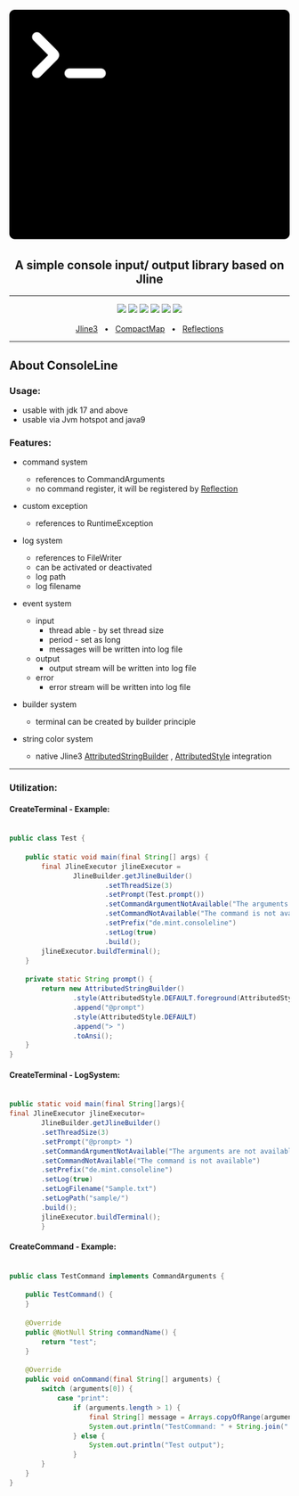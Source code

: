 <div align="center">
<br>
<a href="#"> <img src="terminal.svg" /></a>
<h2>A simple console input/ output library based on Jline</h2>
<hr>
 <a href="https://github.com/mintUI9976/ConsoleLine"><img src="https://img.shields.io/badge/release-1.0.4-ff69b4" /></a>
  <a href="https://github.com/mintUI9976/ConsoleLine"><img src="https://img.shields.io/github/languages/code-size/mintUI9976/ConsoleLine?color=orange" /></a>
  <a href="https://github.com/mintUI9976/ConsoleLine"><img src="https://img.shields.io/tokei/lines/github/mintUI9976/ConsoleLine?color=red" /></a>
  <a href="https://github.com/mintUI9976/ConsoleLine/blob/master/LICENSE"><img src="https://img.shields.io/github/license/mintUI9976/ConsoleLine" /></a>
  <a href="https://github.com/mintUI9976/ConsoleLine/stargazers"><img src="https://img.shields.io/github/stars/mintUI9976/ConsoleLine?color=blue" /></a>
  <img src="https://img.shields.io/badge/opensource-❤-blueviolet">  
<br>
<br>
<a href="https://github.com/jline/jline3">Jline3</a>
  <span>&nbsp;&nbsp;•&nbsp;&nbsp;</span>
<a href="https://github.com/vlsi/compactmap">CompactMap</a>
  <span>&nbsp;&nbsp;•&nbsp;&nbsp;</span>
<a href="https://github.com/ronmamo/reflections">Reflections</a>
<br>
<hr>
</div>

## About ConsoleLine

### Usage:

- usable with jdk 17 and above
- usable via Jvm hotspot and java9

### Features:

- command system
    - references to CommandArguments
    - no command register, it will be registered by [Reflection](https://github.com/ronmamo/reflections)

- custom exception
    - references to RuntimeException

- log system
    - references to FileWriter
    - can be activated or deactivated
    - log path
    - log filename

- event system
    - input
        - thread able - by set thread size
        - period - set as long
        - messages will be written into log file
    - output
        - output stream will be written into log file
    - error
        - error stream will be written into log file

- builder system
    - terminal can be created by builder principle

- string color system
    - native
      Jline3 [AttributedStringBuilder](https://github.com/jline/jline3/blob/master/terminal/src/main/java/org/jline/utils/AttributedStringBuilder.java)
      , [AttributedStyle](https://github.com/jline/jline3/blob/master/terminal/src/main/java/org/jline/utils/AttributedStyle.java)
      integration

<hr>

### Utilization:

#### CreateTerminal - Example:

````java

public class Test {

    public static void main(final String[] args) {
        final JlineExecutor jlineExecutor =
                JlineBuilder.getJlineBuilder()
                        .setThreadSize(3)
                        .setPrompt(Test.prompt())
                        .setCommandArgumentNotAvailable("The arguments are not available")
                        .setCommandNotAvailable("The command is not available")
                        .setPrefix("de.mint.consoleline")
                        .setLog(true)
                        .build();
        jlineExecutor.buildTerminal();
    }

    private static String prompt() {
        return new AttributedStringBuilder()
                .style(AttributedStyle.DEFAULT.foreground(AttributedStyle.CYAN))
                .append("@prompt")
                .style(AttributedStyle.DEFAULT)
                .append("> ")
                .toAnsi();
    }
}
````

#### CreateTerminal - LogSystem:

````java

public static void main(final String[]args){
final JlineExecutor jlineExecutor=
        JlineBuilder.getJlineBuilder()
        .setThreadSize(3)
        .setPrompt("@prompt> ")
        .setCommandArgumentNotAvailable("The arguments are not available")
        .setCommandNotAvailable("The command is not available")
        .setPrefix("de.mint.consoleline")
        .setLog(true)
        .setLogFilename("Sample.txt")
        .setLogPath("sample/")
        .build();
        jlineExecutor.buildTerminal();
        }

````

#### CreateCommand - Example:

````java

public class TestCommand implements CommandArguments {

    public TestCommand() {
    }

    @Override
    public @NotNull String commandName() {
        return "test";
    }

    @Override
    public void onCommand(final String[] arguments) {
        switch (arguments[0]) {
            case "print":
                if (arguments.length > 1) {
                    final String[] message = Arrays.copyOfRange(arguments, 1, arguments.length);
                    System.out.println("TestCommand: " + String.join(" ", message));
                } else {
                    System.out.println("Test output");
                }
        }
    }
}

````


